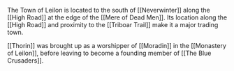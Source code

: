 The Town of Leilon is located to the south of [[Neverwinter]] along the [[High Road]] at the edge of the [[Mere of Dead Men]]. Its location along the [[High Road]] and proximity to the [[Triboar Trail]] make it a major trading town.

[[Thorin]] was brought up as a worshipper of [[Moradin]] in the [[Monastery of Leilon]], before leaving to become a founding member of [[The Blue Crusaders]].